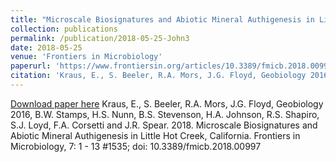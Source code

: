 ```yaml
---
title: "Microscale Biosignatures and Abiotic Mineral Authigenesis in Little Hot Creek, California"
collection: publications
permalink: /publication/2018-05-25-John3
date: 2018-05-25
venue: 'Frontiers in Microbiology'
paperurl: 'https://www.frontiersin.org/articles/10.3389/fmicb.2018.00997/full'
citation: 'Kraus, E., S. Beeler, R.A. Mors, J.G. Floyd, Geobiology 2016, B.W. Stamps, H.S. Nunn, B.S. Stevenson, H.A. Johnson, R.S. Shapiro, S.J. Loyd, F.A. Corsetti and J.R. Spear.  2018.  Microscale Biosignatures and Abiotic Mineral Authigenesis in Little Hot Creek, California.  Frontiers in Microbiology, 7: 1 - 13 #1535; doi: 10.3389/fmicb.2018.00997'
---
```


<a href='https://www.frontiersin.org/articles/10.3389/fmicb.2018.00997/full'>Download paper here</a>
Kraus, E., S. Beeler, R.A. Mors, J.G. Floyd, Geobiology 2016, B.W. Stamps, H.S. Nunn, B.S. Stevenson, H.A. Johnson, R.S. Shapiro, S.J. Loyd, F.A. Corsetti and J.R. Spear.  2018.  Microscale Biosignatures and Abiotic Mineral Authigenesis in Little Hot Creek, California.  Frontiers in Microbiology, 7: 1 - 13 #1535; doi: 10.3389/fmicb.2018.00997